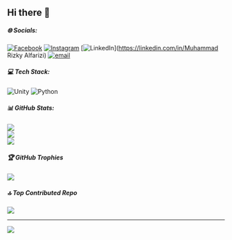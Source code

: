 ## Hi there 👋

<!--
**Kial1266/Kial1266** is a ✨ _special_ ✨ repository because its `README.md` (this file) appears on your GitHub profile.

Here are some ideas to get you started:

- 🔭 I’m currently working on ...
- 🌱 I’m currently learning ...
- 👯 I’m looking to collaborate on ...
- 🤔 I’m looking for help with ...
- 💬 Ask me about ...
- 📫 How to reach me: ...
- 😄 Pronouns: ...
- ⚡ Fun fact: ...
-->


##### 🌐 Socials:
[![Facebook](https://img.shields.io/badge/Facebook-%231877F2.svg?logo=Facebook&logoColor=white)](https://facebook.com/KIAL) [![Instagram](https://img.shields.io/badge/Instagram-%23E4405F.svg?logo=Instagram&logoColor=white)](https://instagram.com/kyallki) [![LinkedIn](https://img.shields.io/badge/LinkedIn-%230077B5.svg?logo=linkedin&logoColor=white)](https://linkedin.com/in/Muhammad Rizky Alfarizi) [![email](https://img.shields.io/badge/Email-D14836?logo=gmail&logoColor=white)](mailto:muhammadrizkyal1266@gmail.com) 

##### 💻 Tech Stack:
![Unity](https://img.shields.io/badge/unity-%23000000.svg?style=for-the-badge&logo=unity&logoColor=white) ![Python](https://img.shields.io/badge/python-3670A0?style=for-the-badge&logo=python&logoColor=ffdd54)

##### 📊 GitHub Stats:
![](https://github-readme-stats.vercel.app/api?username=Kial1266&theme=dark&hide_border=false&include_all_commits=false&count_private=false)<br/>
![](https://nirzak-streak-stats.vercel.app/?user=Kial1266&theme=dark&hide_border=false)<br/>
![](https://github-readme-stats.vercel.app/api/top-langs/?username=Kial1266&theme=dark&hide_border=false&include_all_commits=false&count_private=false&layout=compact)


##### 🏆 GitHub Trophies
![](https://github-profile-trophy.vercel.app/?username=Kial1266&theme=radical&no-frame=false&no-bg=true&margin-w=4)


##### 🔝 Top Contributed Repo
![](https://github-contributor-stats.vercel.app/api?username=Kial1266&limit=5&theme=dark&combine_all_yearly_contributions=true)

---
[![](https://visitcount.itsvg.in/api?id=Kial1266&icon=0&color=0)](https://visitcount.itsvg.in)

<!-- Proudly created with GPRM ( https://gprm.itsvg.in ) -->
